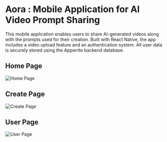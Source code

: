 # Aora : Mobile Application for AI Video Prompt Sharing

This mobile application enables users to share AI-generated videos along with the prompts used for their creation. Built with React Native, the app includes a video upload feature and an authentication system. All user data is securely stored using the Appwrite backend database.

## Home Page

![Home Page](images/home.jpg)

## Create Page

![Create Page](images/create.jpg)

## User Page

![User Page](images/user.jpg)